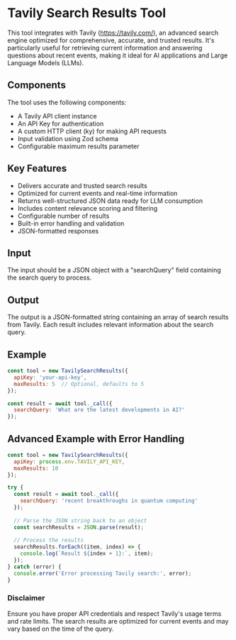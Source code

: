 # Tavily Search Results Tool

This tool integrates with Tavily (https://tavily.com/), an advanced search engine optimized for comprehensive, accurate, and trusted results. It's particularly useful for retrieving current information and answering questions about recent events, making it ideal for AI applications and Large Language Models (LLMs).

## Components

The tool uses the following components:

- A Tavily API client instance
- An API Key for authentication
- A custom HTTP client (ky) for making API requests
- Input validation using Zod schema
- Configurable maximum results parameter

## Key Features

- Delivers accurate and trusted search results
- Optimized for current events and real-time information
- Returns well-structured JSON data ready for LLM consumption
- Includes content relevance scoring and filtering
- Configurable number of results
- Built-in error handling and validation
- JSON-formatted responses

## Input

The input should be a JSON object with a "searchQuery" field containing the search query to process.

## Output

The output is a JSON-formatted string containing an array of search results from Tavily. Each result includes relevant information about the search query.

## Example

```javascript
const tool = new TavilySearchResults({
  apiKey: 'your-api-key',
  maxResults: 5  // Optional, defaults to 5
});

const result = await tool._call({ 
  searchQuery: 'What are the latest developments in AI?' 
});
```

## Advanced Example with Error Handling

```javascript
const tool = new TavilySearchResults({
  apiKey: process.env.TAVILY_API_KEY,
  maxResults: 10
});

try {
  const result = await tool._call({ 
    searchQuery: 'recent breakthroughs in quantum computing' 
  });
  
  // Parse the JSON string back to an object
  const searchResults = JSON.parse(result);
  
  // Process the results
  searchResults.forEach((item, index) => {
    console.log(`Result ${index + 1}:`, item);
  });
} catch (error) {
  console.error('Error processing Tavily search:', error);
}
```

### Disclaimer

Ensure you have proper API credentials and respect Tavily's usage terms and rate limits. The search results are optimized for current events and may vary based on the time of the query. 
